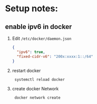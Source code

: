 # Setup notes:

## enable ipv6 in docker

1. Edit `/etc/docker/daemon.json`

   ```json
   {
     "ipv6": true,
     "fixed-cidr-v6": "200x:xxxx:1::/64"
   }
   ```

1. restart docker
   ```console
    systemctl reload docker
   ```
1. create docker Network

   ```sh
    docker network create
   ```
